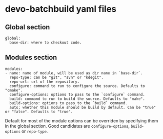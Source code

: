 # devo-batchbuild yaml files

## Global section

    global:
      base-dir: where to checkout code.

## Modules section

    modules:
    - name: name of module, will be used as dir name in `base-dir`.
      repo-type: can be "git", "svn" or "kdegit".
      repo-url: url of the repository.
      configure: command to run to configure the source. Defaults to "cmake".
      configure-options: options to pass to the `configure` command.
      build: command to run to build the source. Defaults to "make".
      build-options: options to pass to the `build` command.
      auto: whether this module should be build by default. Can be "true" or "false". Defaults to "true".

Default for most of the module options can be overriden by specifying them in
the global section. Good candidates are `configure-options`, `build-options` or
`repo-type`.
